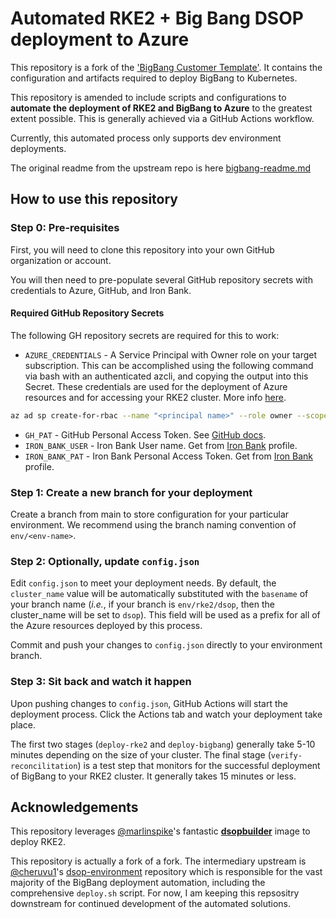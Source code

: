 # Automated RKE2 + Big Bang DSOP deployment to Azure

This repository is a fork of the ['BigBang Customer Template'](https://repo1.dso.mil/platform-one/big-bang/customers/template). 
It contains the configuration and artifacts required to deploy BigBang to Kubernetes.

This repository is amended to include scripts and configurations to **automate the deployment of RKE2 and BigBang to Azure** to the greatest extent possible.
This is generally achieved via a GitHub Actions workflow.

Currently, this automated process only supports dev environment deployments.

The original readme from the upstream repo is here [bigbang-readme.md](./bigbang-readme.md)

## How to use this repository

### Step 0: Pre-requisites

First, you will need to clone this repository into your own GitHub organization or account.

You will then need to pre-populate several GitHub repository secrets with credentials to Azure, GitHub, and Iron Bank.

#### Required GitHub Repository Secrets

The following GH repository secrets are required for this to work:

- `AZURE_CREDENTIALS` - A Service Principal with Owner role on your target subscription. This can be accomplished using the following command via bash with an authenticated azcli, and copying the output into this Secret. These credentials are used for the deployment of Azure resources and for accessing your RKE2 cluster. More info [here](https://docs.microsoft.com/en-us/cli/azure/create-an-azure-service-principal-azure-cli).

```bash
az ad sp create-for-rbac --name "<principal name>" --role owner --scopes /subscriptions/<subscription_id> --sdk-auth
```

- `GH_PAT` - GitHub Personal Access Token. See [GitHub docs](https://docs.github.com/en/authentication/keeping-your-account-and-data-secure/creating-a-personal-access-token).
- `IRON_BANK_USER` - Iron Bank User name. Get from [Iron Bank](https://ironbank.dso.mil/) profile.
- `IRON_BANK_PAT` - Iron Bank Personal Access Token. Get from [Iron Bank](https://ironbank.dso.mil/) profile.

### Step 1: Create a new branch for your deployment

Create a branch from main to store configuration for your particular environment.
We recommend using the branch naming convention of `env/<env-name>`.

### Step 2: Optionally, update `config.json`

Edit `config.json` to meet your deployment needs.
By default, the `cluster_name` value will be automatically substituted with the `basename` of your branch name (*i.e.*, if your branch is `env/rke2/dsop`, then the cluster_name will be set to `dsop`).
This field will be used as a prefix for all of the Azure resources deployed by this process.

Commit and push your changes to `config.json` directly to your environment branch.

### Step 3: Sit back and watch it happen

Upon pushing changes to `config.json`, GitHub Actions will start the deployment process.
Click the Actions tab and watch your deployment take place.

The first two stages (`deploy-rke2` and `deploy-bigbang`) generally take 5-10 minutes depending on the size of your cluster.
The final stage (`verify-reconcilitation`) is a test step that monitors for the successful deployment of BigBang to your RKE2 cluster.
It generally takes 15 minutes or less.

## Acknowledgements

This repository leverages [@marlinspike](https://github.com/marlinspike)'s fantastic **[dsopbuilder](https://github.com/marlinspike/dsopbuilder)** image to deploy RKE2.

This repository is actually a fork of a fork. The intermediary upstream is [@cheruvu1](https://github.com/cheruvu1)'s [dsop-environment](https://github.com/cheruvu1/dsop-environment) repository which is responsible for the vast majority of the BigBang deployment automation, including the comprehensive `deploy.sh` script. For now, I am keeping this repsositry downstream for continued development of the automated solutions.

<!-- Old BC content that should be addressed or captured somewhere
----

### 3. Generate wildcard certificate for your domain

A certificate for domain in the key `hostname` in dev/configmap.yaml is needed for the Istio gateway.

#### Self signed certificate

A certificate for non-production environments can be generated by executing the following steps:
```bash
HOSTNAME=bigbang.dev
./scripts/create-root-cert.sh
./scripts/create-domain-cert.sh $HOSTNAME
ISTIO_GW_CRT=$(cat $HOSTNAME.crt | base64 -w0)
ISTIO_GW_KEY=$(cat $HOSTNAME.key | base64 -w0)
```

#### Key Vault stored certificate

If your certificate is stored already as secrets in keyvault set `ISTIO_GW_CRT` and `ISTIO_GW_KEY` to the keyvault id of those secrets in `secrets.sh`

```
export ISTIO_GW_CRT="<certificate id in keyvault>"
export ISTIO_GW_KEY="<certificate id in keyvault>"
```

If your certificate is stored already as secrets in keyvault set `USE_KEYVAULT_CERT` to `true` on `deploy-vars.sh`

```
export USE_KEYVAULT_CERT="true"
```

#### Changing certificate

If your certificate was changed change the value in `secrets.sh` and `deploy-vars.sh` them execute `update-certs.sh`

### 4. Configure For GitOps

Update the `dev/bigbang.yaml` file, and place your own branch name where it has `__CHANGE_ME__`

e.g.

```yaml
branch: env/dbowie
```

Now, save and commit your change:

```shell
git add dev/bigbang.yaml
git commit -m "chore: updated git repo"
git push
```

This step only needs to be done once

### 5. Deploy

1. Copy `secrets.sh.sample` to `secrets.sh` and edit to with your own values and secrets as follows:
- Set IRON_BANK_USER & IRON_BANK_PAT with the Username and CLI secret from your User Profile on https://registry1.dso.mil (After logging in click your username in the upper righthand corner).
- Set AZDO_USER & AZDO_PASSWORD with the credentials you generated in step 2
- Set ISTIO_GW_CRT & ISTIO_GW_KEY with the certificates from step 3.
2. Copy `deploy-vars.sh.sample` to `deploy-vars.sh` and configure as you wish

It is critical you get the values in these two files correct as they drive all the automation

If you want to deploy AKS as part of the deployment then set `DEPLOY_AKS="true"` by default it will not be deployed

Run the automated deployment script

```bash
cd scripts
./deploy.sh
```

This script will carry out the following:

1. One time creation of GPG keys and update to `.sops.yaml` if keys are found to exist, this step is skipped.
2. Creation/update of `secrets.enc.yaml` and pushed with git
3. _OPTIONAL: Deployment of AKS cluster._
4. _OPTIONAL: Connection to AKS cluster for kubectl etc_
5. Creation of namespaces: `bigbang` and `flux-system`
6. Creation of secrets: `sops-gpg`, `private-registry` & `private-git`
7. Deployment of Flux from the main bigbang repo which will be cloned and `scripts/install_flux.sh` run. This can be disabled by setting `DEPLOY_FLUX=false`.
8. Removes network policies which block Flux being scraped
9. Deploys the `dev/bigbang.yaml` to the cluster
10. Validates the status of the deployment

Run `kubectl get gitrepositories,ks,hr -A` to see the status of what was just deployed.

It will take between five and ten minutes for deployment to complete and all the pods to be running and healthy.You can carry on watching the deployments with `get pods -A` and `get helmreleases -A`.

### 6. Configure local domain to IP address mapping

In dev, when using a domain name not recorded in a DNS server, if we want to access the virtual services created by Bigbang, we can add the IP address - domain mapping to `/etc/hosts` running the following commands:

```bash
# get istio gateway ip
ip=$(kubectl -n istio-system get service istio-ingressgateway -o jsonpath='{.status.loadBalancer.ingress[0].ip}')

# get domains
domains=$(kubectl --kubeconfig rke2.kubeconfig get virtualservices  -A -o jsonpath="{ .items[*].spec.hosts[*] }")

# add entry in /etc/hosts
echo "$ip $domains" | sudo tee -a /etc/hosts
```

## Test Bigbang deployment

Tests are written in python; in order to run the follow the steps below:

1. Create virtual environment
```
python -m venv ./venv
```

2. Activate environment
```
source ./venv/bin/activate
```

3. Install requirements
```
pip install -r requirements.txt
```

4. Run tests
```
pytest ./tests -v
```

## Troubleshooting

### GPG Forbidden in devcontainer

Remove $HOME/.gnupg:

```
rm -rf $HOME/.gnupg
```

-->
